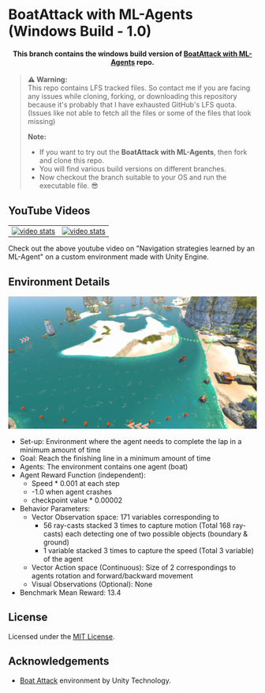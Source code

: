 # BoatAttack with ML-Agents (Windows Build - 1.0)

<h4 align="center">
This branch contains the windows build version of <a href="https://github.com/Dhyeythumar/BoatAttack-with-ML-Agents">BoatAttack with ML-Agents</a> repo.
</h4>

> **⚠ Warning:** <br />
> This repo contains LFS tracked files. So contact me if you are facing any issues while cloning, forking, or downloading this repository because it's probably that I have exhausted GitHub's LFS quota. (Issues like not able to fetch all the files or some of the files that look missing)
>
> **Note:**
>
> -   If you want to try out the **BoatAttack with ML-Agents**, then fork and clone this repo.
> -   You will find various build versions on different branches.
> -   Now checkout the branch suitable to your OS and run the executable file. 😎

## YouTube Videos

<p align="center">
    <table style="border-collapse:collapse;">
        <tr>
            <td><a href="https://youtu.be/8N1f70Wxowk">
                    <img alt="video stats" src="https://youtube-stats-card.vercel.app/api/video?videoid=8N1f70Wxowk&theme=dark_pink" />
                </a>
            </td>
            <td><a href="https://youtu.be/T0Oxb3aliwQ">
                    <img alt="video stats" src="https://youtube-stats-card.vercel.app/api/video?videoid=T0Oxb3aliwQ&theme=dark_pink" />
                </a>
            </td>
        </tr>
    </table>
    Check out the above youtube video on "Navigation strategies learned by an ML-Agent" on a custom environment made with Unity Engine.
</p>

## Environment Details

![BoatAttack](https://raw.githubusercontent.com/Dhyeythumar/impression/master/boat_attack_assets/env.png)

-   Set-up: Environment where the agent needs to complete the lap in a minimum amount of time
-   Goal: Reach the finishing line in a minimum amount of time
-   Agents: The environment contains one agent (boat)
-   Agent Reward Function (independent):
    -   Speed \* 0.001 at each step
    -   -1.0 when agent crashes
    -   checkpoint value \* 0.00002
-   Behavior Parameters:
    -   Vector Observation space: 171 variables corresponding to
        -   56 ray-casts stacked 3 times to capture motion (Total 168 ray-casts) each detecting one of two possible objects (boundary & ground)
        -   1 variable stacked 3 times to capture the speed  (Total 3 variable) of the agent
    -   Vector Action space (Continuous): Size of 2 correspondings to agents rotation and forward/backward movement
    -   Visual Observations (Optional): None
-   Benchmark Mean Reward: 13.4

## License

Licensed under the [MIT License](./LICENSE).

## Acknowledgements

-   [Boat Attack](https://github.com/Unity-Technologies/BoatAttack) environment by Unity Technology.
